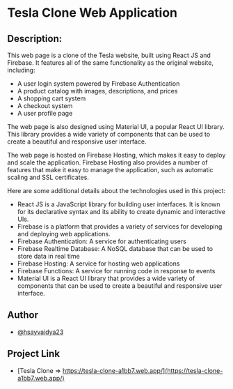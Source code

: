 
# Tesla Clone Web Application

## Description:

This web page is a clone of the Tesla website, built using React JS and Firebase. It features all of the same functionality as the original website, including:

* A user login system powered by Firebase Authentication
* A product catalog with images, descriptions, and prices
* A shopping cart system
* A checkout system
* A user profile page

The web page is also designed using Material UI, a popular React UI library. This library provides a wide variety of components that can be used to create a beautiful and responsive user interface.

The web page is hosted on Firebase Hosting, which makes it easy to deploy and scale the application. Firebase Hosting also provides a number of features that make it easy to manage the application, such as automatic scaling and SSL certificates.

Here are some additional details about the technologies used in this project:

* React JS is a JavaScript library for building user interfaces. It is known for its declarative syntax and its ability to create dynamic and interactive UIs.
* Firebase is a platform that provides a variety of services for developing and deploying web applications.
* Firebase Authentication: A service for authenticating users
* Firebase Realtime Database: A NoSQL database that can be used to store data in real time
* Firebase Hosting: A service for hosting web applications
* Firebase Functions: A service for running code in response to events
* Material UI is a React UI library that provides a wide variety of components that can be used to create a beautiful and responsive user interface.


## Author

- [@hsayvaidya23](https://github.com/hsayvaidya23)


## Project Link

- [Tesla Clone => https://tesla-clone-a1bb7.web.app/](https://tesla-clone-a1bb7.web.app/)
